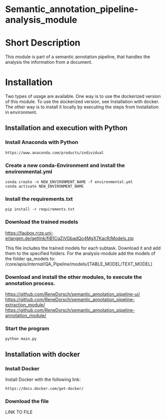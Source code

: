 # Semantic_annotation_pipeline-analysis_module

# Short Description
This module is part of a semantic annotation pipeline, that handles the analysis the information from a document.
# Installation
Two types of usage are available. One way is to use the dockerized version of this module. To use the dockerized version, see Installation with docker. 
The other way is to install it locally by executing the steps from Installation in environment. 


## Installation and execution with Python

### Install Anaconda with Python
```commandline
https://www.anaconda.com/products/individual 
```

### Create a new conda-Environment and install the environmental.yml
```
conda create -n NEW_ENVIRONMENT_NAME -f environmental.yml
conda activate NEW_ENVIRONMENT_NAME
```

### Install the requirements.txt
`
pip install -r requirements.txt
`
### Download the trained models

https://faubox.rrze.uni-erlangen.de/getlink/fiB1CqZjVGbadQo4MgX7KacR/Models.zip 

This file includes the trained models for each subtask. Download it and add them to the specified folders.
For the analysis-module add the models of the folder qa_models to:
/core/apis/_internal_/QA_Pipeline/models/[TABLE_MODEL/TEXT_MODEL]


### Download and install the other modules, to execute the annotation process.
https://github.com/ReneDorsch/semantic_annotation_pipeline-ui/
https://github.com/ReneDorsch/semantic_annotation_pipeline-extraction_module/
https://github.com/ReneDorsch/semantic_annotation_pipeline-annotation_module/

### Start the program
`python main.py`

## Installation with docker

### Install Docker
Install Docker with the following link:
```commandline
https://docs.docker.com/get-docker/
``` 
### Download the file
LINK TO FILE



